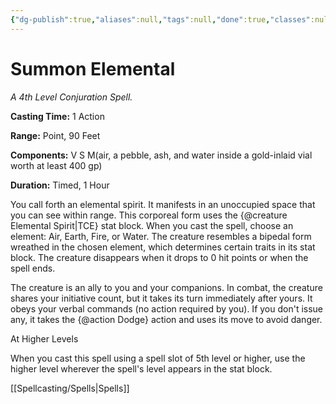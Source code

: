 ```yaml
---
{"dg-publish":true,"aliases":null,"tags":null,"done":true,"classes":null,"spellLevel":4,"school":"Conjuration","source":"TCE","permalink":"/spells/summon-elemental/","dgHomeLink":false,"dgPassFrontmatter":true}
---
```


# Summon Elemental
*A 4th Level Conjuration Spell.*

**Casting Time:** 1 Action

**Range:** Point, 90 Feet

**Components:** V S M(air, a pebble, ash, and water inside a gold-inlaid vial worth at least 400 gp)

**Duration:** Timed, 1 Hour

You call forth an elemental spirit. It manifests in an unoccupied space that you can see within range. This corporeal form uses the {@creature Elemental Spirit|TCE} stat block. When you cast the spell, choose an element: Air, Earth, Fire, or Water. The creature resembles a bipedal form wreathed in the chosen element, which determines certain traits in its stat block. The creature disappears when it drops to 0 hit points or when the spell ends.



The creature is an ally to you and your companions. In combat, the creature shares your initiative count, but it takes its turn immediately after yours. It obeys your verbal commands (no action required by you). If you don't issue any, it takes the {@action Dodge} action and uses its move to avoid danger.

At Higher Levels

When you cast this spell using a spell slot of 5th level or higher, use the higher level wherever the spell's level appears in the stat block.

[[Spellcasting/Spells|Spells]]